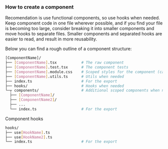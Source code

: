 ### How to create a component

Recomendation is use functional components, so use hooks when needed.
Keep component code in one file wherever possible, and if you find your file is
becoming too large, consider breaking it into smaller components and move hooks to separate files. Smaller
components and separated hooks are easier to read, and result in more reusability.

Below you can find a rough outline of a component structure:

```sh
[ComponentName]/
├── [ComponentName].tsx           # The raw component
├── [ComponentName].test.tsx      # The component tests
├── [ComponentName].module.css    # Scoped styles for the component (can be scss)
├── [ComponentName].utils.ts      # Utils when needed
├── index.ts                      # For the export
├── hooks/                        # Hooks when needed
└─┬ components/                   # Additional scoped components when needed
  ├── [ComponentName]/
  ├── [ComponentName2]/
  ├── ...
  └── index.ts                    # For the export
```

Component hooks

```sh
hooks/
├── use[HookName].ts
├── use[HookName2].ts
└── index.ts                      # For the export
```
